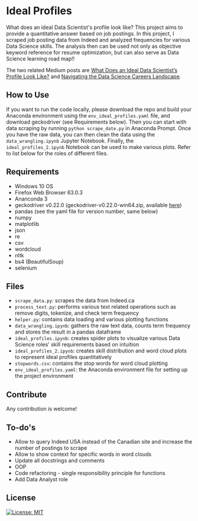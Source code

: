 # Ideal Profiles
What does an ideal Data Scientist's profile look like? This project aims to provide a quantitative answer based on job postings. In this project, I scraped job posting data from Indeed and analyzed frequencies for various Data Science skills. The analysis then can be used not only as objective keyword reference for resume optimization, but can also serve as Data Science learning road map!!

The two related Medium posts are [What Does an Ideal Data Scientist’s Profile Look Like?](https://towardsdatascience.com/what-does-an-ideal-data-scientists-profile-look-like-7d7bd78ff7ab) and [Navigating the Data Science Careers Landscape](https://hackernoon.com/navigating-the-data-science-career-landscape-db746a61ac62).


## How to Use
If you want to run the code locally, please download the repo and build your Anaconda environment using the `env_ideal_profiles.yaml` file, and download geckodriver (see Requirements below). Then you can start with data scraping by running `python scrape_date.py` in Anaconda Prompt. Once you have the raw data, you can then clean the data using the `data_wrangling.ipynb` Jupyter Notebook. Finally, the `ideal_profiles_2.ipynb` Notebook can be used to make various plots. Refer to list below for the roles of different files.


## Requirements
- Windows 10 OS
- Firefox Web Browser 63.0.3
- Ananconda 3
- geckodriver v0.22.0 (geckodriver-v0.22.0-win64.zip, available [here](https://github.com/mozilla/geckodriver/releases))
- pandas (see the yaml file for version number, same below)
- numpy
- matplotlib
- json
- re
- csv
- wordcloud
- nltk
- bs4 (BeautifulSoup)
- selenium


## Files
- `scrape_data.py`: scrapes the data from Indeed.ca
- `process_text.py`: performs various text related operations such as remove digits, tokenize, and check term frequency
- `helper.py`: contains data loading and various plotting functions
- `data_wrangling.ipynb`: gathers the raw text data, counts term frequency and stores the result in a pandas dataframe
- `ideal_profiles.ipynb`: creates spider plots to visualize various Data Science roles' skill requirements based on intuition
- `ideal_profiles_2.ipynb`: creates skill distribution and word cloud plots to represent ideal profiles quantitatively
- `stopwords.csv`: contains the stop words for word cloud plotting
- `env_ideal_profiles.yaml`: the Anaconda environment file for setting up the project environment


## Contribute
Any contribution is welcome!


## To-do's
- Allow to query Indeed USA instead of the Canadian site and increase the number of postings to scrape
- Allow to show context for specific words in word clouds
- Update all docstrings and comments
- OOP
- Code refactoring - single responsibility principle for functions
- Add Data Analyst role


## License
[![License: MIT](https://img.shields.io/badge/License-MIT-yellow.svg)](https://opensource.org/licenses/MIT)
